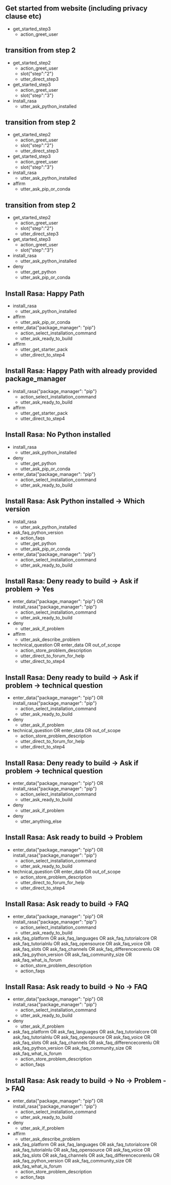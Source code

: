 ## Get started from website (including privacy clause etc)
* get_started_step3
    - action_greet_user

## transition from step 2
* get_started_step2
    - action_greet_user
    - slot{"step":"2"}
    - utter_direct_step3
* get_started_step3
    - action_greet_user
    - slot{"step":"3"}
* install_rasa
    - utter_ask_python_installed

## transition from step 2
* get_started_step2
    - action_greet_user
    - slot{"step":"2"}
    - utter_direct_step3
* get_started_step3
    - action_greet_user
    - slot{"step":"3"}
* install_rasa
    - utter_ask_python_installed
* affirm
    - utter_ask_pip_or_conda

## transition from step 2
* get_started_step2
    - action_greet_user
    - slot{"step":"2"}
    - utter_direct_step3
* get_started_step3
    - action_greet_user
    - slot{"step":"3"}
* install_rasa
    - utter_ask_python_installed
* deny
    - utter_get_python
    - utter_ask_pip_or_conda

## Install Rasa: Happy Path
* install_rasa
    - utter_ask_python_installed
* affirm
    - utter_ask_pip_or_conda
* enter_data{"package_manager": "pip"}
    - action_select_installation_command
    - utter_ask_ready_to_build
* affirm
    - utter_get_starter_pack
    - utter_direct_to_step4

## Install Rasa: Happy Path with already provided package_manager
* install_rasa{"package_manager": "pip"}
    - action_select_installation_command
    - utter_ask_ready_to_build
* affirm
    - utter_get_starter_pack
    - utter_direct_to_step4

## Install Rasa: No Python installed
* install_rasa
    - utter_ask_python_installed
* deny
    - utter_get_python
    - utter_ask_pip_or_conda
* enter_data{"package_manager": "pip"}
    - action_select_installation_command
    - utter_ask_ready_to_build

## Install Rasa: Ask Python installed -> Which version
* install_rasa
    - utter_ask_python_installed
* ask_faq_python_version
    - action_faqs
    - utter_get_python
    - utter_ask_pip_or_conda
* enter_data{"package_manager": "pip"}
    - action_select_installation_command
    - utter_ask_ready_to_build

## Install Rasa: Deny ready to build -> Ask if problem -> Yes
* enter_data{"package_manager": "pip"} OR install_rasa{"package_manager": "pip"}
    - action_select_installation_command
    - utter_ask_ready_to_build
* deny
    - utter_ask_if_problem
* affirm
    - utter_ask_describe_problem
* technical_question OR enter_data OR out_of_scope
    - action_store_problem_description
    - utter_direct_to_forum_for_help
    - utter_direct_to_step4

## Install Rasa: Deny ready to build -> Ask if problem -> technical question
* enter_data{"package_manager": "pip"} OR install_rasa{"package_manager": "pip"}
    - action_select_installation_command
    - utter_ask_ready_to_build
* deny
    - utter_ask_if_problem
* technical_question OR enter_data OR out_of_scope
    - action_store_problem_description
    - utter_direct_to_forum_for_help
    - utter_direct_to_step4

## Install Rasa: Deny ready to build -> Ask if problem -> technical question
* enter_data{"package_manager": "pip"} OR install_rasa{"package_manager": "pip"}
    - action_select_installation_command
    - utter_ask_ready_to_build
* deny
    - utter_ask_if_problem
* deny
    - utter_anything_else

## Install Rasa: Ask ready to build -> Problem
* enter_data{"package_manager": "pip"} OR install_rasa{"package_manager": "pip"}
    - action_select_installation_command
    - utter_ask_ready_to_build
* technical_question OR enter_data OR out_of_scope
    - action_store_problem_description
    - utter_direct_to_forum_for_help
    - utter_direct_to_step4


## Install Rasa: Ask ready to build -> FAQ
* enter_data{"package_manager": "pip"} OR install_rasa{"package_manager": "pip"}
    - action_select_installation_command
    - utter_ask_ready_to_build
* ask_faq_platform OR ask_faq_languages OR ask_faq_tutorialcore OR ask_faq_tutorialnlu OR ask_faq_opensource OR ask_faq_voice OR ask_faq_slots OR ask_faq_channels OR ask_faq_differencecorenlu OR ask_faq_python_version OR ask_faq_community_size OR ask_faq_what_is_forum
    - action_store_problem_description
    - action_faqs

## Install Rasa: Ask ready to build -> No -> FAQ
* enter_data{"package_manager": "pip"} OR install_rasa{"package_manager": "pip"}
    - action_select_installation_command
    - utter_ask_ready_to_build
* deny
    - utter_ask_if_problem
* ask_faq_platform OR ask_faq_languages OR ask_faq_tutorialcore OR ask_faq_tutorialnlu OR ask_faq_opensource OR ask_faq_voice OR ask_faq_slots OR ask_faq_channels OR ask_faq_differencecorenlu OR ask_faq_python_version OR ask_faq_community_size OR ask_faq_what_is_forum
    - action_store_problem_description
    - action_faqs


## Install Rasa: Ask ready to build -> No  -> Problem -> FAQ
* enter_data{"package_manager": "pip"} OR install_rasa{"package_manager": "pip"}
    - action_select_installation_command
    - utter_ask_ready_to_build
* deny
    - utter_ask_if_problem
* affirm
    - utter_ask_describe_problem
* ask_faq_platform OR ask_faq_languages OR ask_faq_tutorialcore OR ask_faq_tutorialnlu OR ask_faq_opensource OR ask_faq_voice OR ask_faq_slots OR ask_faq_channels OR ask_faq_differencecorenlu OR ask_faq_python_version OR ask_faq_community_size OR ask_faq_what_is_forum
    - action_store_problem_description
    - action_faqs

